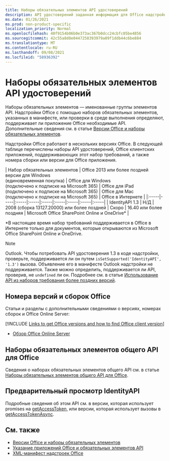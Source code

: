 ```yaml
---
title: Наборы обязательных элементов API удостоверений
description: API удостоверений заданная информация для Office надстройки.
ms.date: 01/26/2021
ms.prod: non-product-specific
localization_priority: Normal
ms.openlocfilehash: 40f9154b06b0e373ac367b0dcc24cbfc05be4856
ms.sourcegitcommit: 42c55a8d8e0447258393979a09f1ddb44c6be884
ms.translationtype: MT
ms.contentlocale: ru-RU
ms.lasthandoff: 09/08/2021
ms.locfileid: "58936392"
---
```

# <a name="identity-api-requirement-sets"></a>Наборы обязательных элементов API удостоверений

Наборы обязательных элементов — именованные группы элементов API. Надстройки Office с помощью наборов обязательных элементов, указанных в манифесте, или проверки в среде выполнения определяют, поддерживает ли приложение Office необходимые API. Дополнительные сведения см. в статье [Версии Office и наборы обязательных элементов](../../develop/office-versions-and-requirement-sets.md).

Надстройки Office работают в нескольких версиях Office. В следующей таблице перечислены наборы API удостоверений, Office клиентских приложений, поддерживаюющих этот набор требований, а также номера сборки или версии для Office приложения.

|  Набор обязательных элементов  | Office 2013 или более поздней версии для Windows<br>(единовременная покупка) | Office для Windows<br>(подключено к подписке на Microsoft 365) |  Office для iPad<br>(подключено к подписке на Microsoft 365)  |  Office для Mac<br>(подключено к подписке на Microsoft 365)  | Office в Интернете  |
|:-----|-----|:-----|:-----|:-----|:-----|:-----|:-----|:-----|
| IdentityAPI 1.3  | Н/Д | 2008 (сборка 13127.20000) или более поздней | Скоро | 16.40 или более поздняя | Microsoft Office SharePoint Online и OneDrive\* |

\*В настоящее время набор требований поддерживается в Office в Интернете только для документов, которые открываются из Microsoft Office SharePoint Online и OneDrive.

> [!NOTE]
> Outlook. Чтобы потребовать API удостоверения 1.3 в коде надстройки, проверьте, поддерживается ли он путем `isSetSupported('IdentityAPI', '1.3')` вызова. Объявление его в манифесте Outlook надстройки не поддерживается. Также можно определить, поддерживается ли API, проверив, не `undefined` ли он. Подробнее см. в статье [Использование API из наборов требования более поздних версий](outlook-api-requirement-sets.md#using-apis-from-later-requirement-sets).

## <a name="office-versions-and-build-numbers"></a>Номера версий и сборок Office

Статьи и разделы с дополнительными сведениями о версиях, номерах сборок и Office Online Server:

[!INCLUDE [Links to get Office versions and how to find Office client version](../../includes/links-get-office-versions-builds.md)]
- [Обзор Office Online Server](/officeonlineserver/office-online-server-overview)

## <a name="office-common-api-requirement-sets"></a>Наборы обязательных элементов общего API для Office

Сведения о наборах обязательных элементов общего API см. в статье [Наборы обязательных элементов общего API для Office](office-add-in-requirement-sets.md).

## <a name="identityapi-preview"></a>Предварительный просмотр IdentityAPI

Подробные сведения об этом API см. в версии, которая использует promises на [getAccessToken,](/javascript/api/office-runtime/officeruntime.auth#getaccesstoken-options-) или версии, которая использует вызовы в [getAccessTokenAsync](/javascript/api/office/office.auth#getAccessTokenAsync_options__callback_).

## <a name="see-also"></a>См. также

- [Версии Office и наборы обязательных элементов](../../develop/office-versions-and-requirement-sets.md)
- [Указание приложений Office и обязательных элементов API](../../develop/specify-office-hosts-and-api-requirements.md)
- [XML-манифест надстроек Office](../../develop/add-in-manifests.md)
